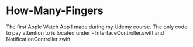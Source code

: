 # How-Many-Fingers
The first Apple Watch App I made during my Udemy course. 
The only code to pay attention to is located under - InterfaceController.swift and NotificationController.swift
